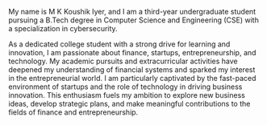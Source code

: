 My name is M K Koushik Iyer, and I am a third-year undergraduate student pursuing a B.Tech degree in Computer Science and Engineering (CSE) with a specialization in cybersecurity.

As a dedicated college student with a strong drive for learning and innovation, I am passionate about finance, startups, entrepreneurship, and technology. My academic pursuits and extracurricular activities have deepened my understanding of financial systems and sparked my interest in the entrepreneurial world. I am particularly captivated by the fast-paced environment of startups and the role of technology in driving business innovation. This enthusiasm fuels my ambition to explore new business ideas, develop strategic plans, and make meaningful contributions to the fields of finance and entrepreneurship.

